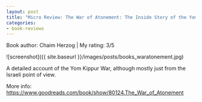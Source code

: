```yaml
---
layout: post
title: "Micro Review: The War of Atonement: The Inside Story of the Yom Kippur War (Book)"
categories:
- book-reviews
---
```


<p>Book author: Chaim Herzog | My rating: 3/5</p>


![screenshot]({{ site.baseurl }}/images/posts/books_waratonement.jpg)


<p>A detailed account of the Yom Kippur War, although mostly just from the Israeli point of view.</p>
<p>More info: <a href="https://www.goodreads.com/book/show/80124.The_War_of_Atonement">https://www.goodreads.com/book/show/80124.The_War_of_Atonement</a><p>
